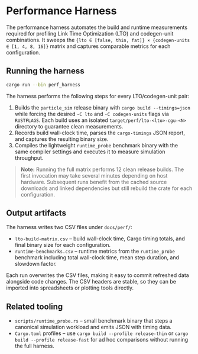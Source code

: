# Performance Harness

The performance harness automates the build and runtime measurements required for
profiling Link Time Optimization (LTO) and codegen-unit combinations. It sweeps
the `{lto ∈ [false, thin, fat]} × {codegen-units ∈ [1, 4, 8, 16]}` matrix and
captures comparable metrics for each configuration.

## Running the harness

```sh
cargo run --bin perf_harness
```

The harness performs the following steps for every LTO/codegen-unit pair:

1. Builds the `particle_sim` release binary with `cargo build --timings=json`
   while forcing the desired `-C lto` and `-C codegen-units` flags via
   `RUSTFLAGS`. Each build uses an isolated `target/perf/lto-<lto>-cgu-<N>`
   directory to guarantee clean measurements.
2. Records build wall-clock time, parses the `cargo-timings` JSON report, and
   captures the resulting binary size.
3. Compiles the lightweight `runtime_probe` benchmark binary with the same
   compiler settings and executes it to measure simulation throughput.

> **Note:** Running the full matrix performs 12 clean release builds. The first
> invocation may take several minutes depending on host hardware. Subsequent
> runs benefit from the cached source downloads and linked dependencies but
> still rebuild the crate for each configuration.

## Output artifacts

The harness writes two CSV files under `docs/perf/`:

- `lto-build-matrix.csv` – build wall-clock time, Cargo timing totals, and final
  binary size for each configuration.
- `runtime-benchmarks.csv` – runtime metrics from the `runtime_probe` benchmark
  including total wall-clock time, mean step duration, and slowdown factor.

Each run overwrites the CSV files, making it easy to commit refreshed data
alongside code changes. The CSV headers are stable, so they can be imported into
spreadsheets or plotting tools directly.

## Related tooling

- `scripts/runtime_probe.rs` – small benchmark binary that steps a canonical
  simulation workload and emits JSON with timing data.
- `Cargo.toml` profiles – use `cargo build --profile release-thin` or `cargo
  build --profile release-fast` for ad hoc comparisons without running the full
  harness.
